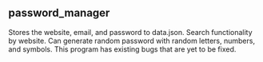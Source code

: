 ## password_manager
Stores the website, email, and password to data.json. Search functionality by website. Can generate random password with random letters, numbers, and symbols. This program has existing bugs that are yet to be fixed.
